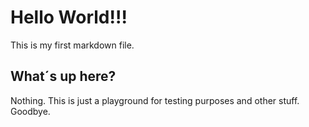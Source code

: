 # Hello World!!!

This is my first markdown file.

## What´s up here?

Nothing. This is just a playground for testing purposes and other stuff.
Goodbye.